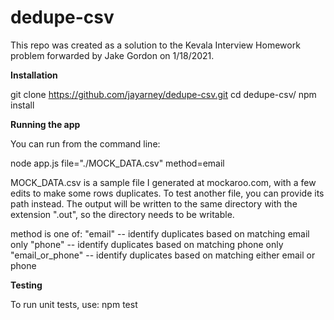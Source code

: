 # dedupe-csv

This repo was created as a solution to the Kevala Interview Homework problem forwarded by Jake Gordon on 1/18/2021.


**Installation**

git clone https://github.com/jayarney/dedupe-csv.git
cd dedupe-csv/
npm install


**Running the app**

You can run from the command line:

node app.js file="./MOCK_DATA.csv" method=email

MOCK_DATA.csv is a sample file I generated at mockaroo.com, with a few edits to make some rows duplicates. To test another file, you can provide its path instead. The output will be written to the same directory with the extension ".out", so the directory needs to be writable.

method is one of:
"email" -- identify duplicates based on matching email only
"phone" -- identify duplicates based on matching phone only
"email_or_phone" -- identify duplicates based on matching either email or phone


**Testing**

To run unit tests, use:
npm test